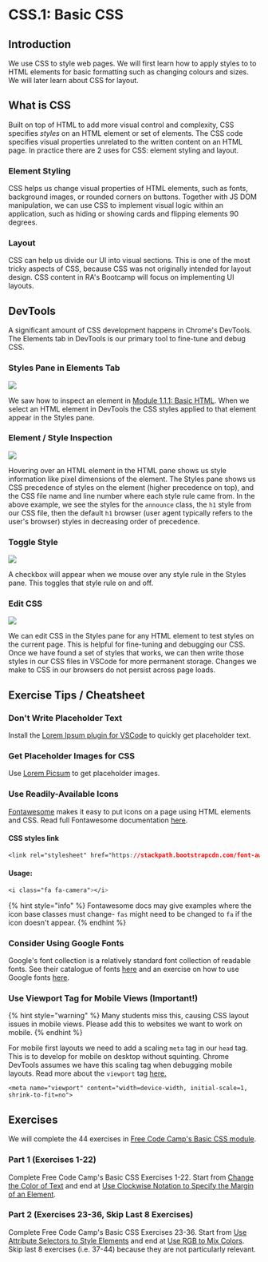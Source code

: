 # CSS.1: Basic CSS

## Introduction

We use CSS to style web pages. We will first learn how to apply styles to to HTML elements for basic formatting such as changing colours and sizes. We will later learn about CSS for layout.

## What is CSS

Built on top of HTML to add more visual control and complexity, CSS specifies _styles_ on an HTML element or set of elements. The CSS code specifies visual properties unrelated to the written content on an HTML page. In practice there are 2 uses for CSS: element styling and layout.

### **Element Styling**

CSS helps us change visual properties of HTML elements, such as fonts, background images, or rounded corners on buttons. Together with JS DOM manipulation, we can use CSS to implement visual logic within an application, such as hiding or showing cards and flipping elements 90 degrees.

### **Layout**

CSS can help us divide our UI into visual sections. This is one of the most tricky aspects of CSS, because CSS was not originally intended for layout design. CSS content in RA's Bootcamp will focus on implementing UI layouts.

## DevTools

A significant amount of CSS development happens in Chrome's DevTools. The Elements tab in DevTools is our primary tool to fine-tune and debug CSS.

### Styles Pane in Elements Tab

![](../.gitbook/assets/dt-css-main.jpg)

We saw how to inspect an element in [Module 1.1.1: Basic HTML](../1-1-frontend-basics/1.1-html/1.1.1-basic-html.md). When we select an HTML element in DevTools the CSS styles applied to that element appear in the Styles pane.

### Element / Style Inspection

![](../.gitbook/assets/dt-css-hover.jpg)

Hovering over an HTML element in the HTML pane shows us style information like pixel dimensions of the element. The Styles pane shows us CSS precedence of styles on the element (higher precedence on top), and the CSS file name and line number where each style rule came from. In the above example, we see the styles for the `announce` class, the `h1` style from our CSS file, then the default `h1` browser (user agent typically refers to the user's browser) styles in decreasing order of precedence.

### Toggle Style

![](../.gitbook/assets/dt-css-check.jpg)

A checkbox will appear when we mouse over any style rule in the Styles pane. This toggles that style rule on and off.

### Edit CSS

![](../.gitbook/assets/dt-css-add.jpg)

We can edit CSS in the Styles pane for any HTML element to test styles on the current page. This is helpful for fine-tuning and debugging our CSS. Once we have found a set of styles that works, we can then write those styles in our CSS files in VSCode for more permanent storage. Changes we make to CSS in our browsers do not persist across page loads.

## Exercise Tips / Cheatsheet

### Don't Write Placeholder Text

Install the [Lorem Ipsum plugin for VSCode](https://marketplace.visualstudio.com/items?itemName=Tyriar.lorem-ipsum) to quickly get placeholder text.

### Get Placeholder Images for CSS

Use [Lorem Picsum](https://picsum.photos) to get placeholder images.

### Use Readily-Available Icons

[Fontawesome](https://fontawesome.com) makes it easy to put icons on a page using HTML elements and CSS. Read full Fontawesome documentation [here](https://fontawesome.com/how-to-use/on-the-web/referencing-icons/basic-use).

#### CSS styles link

```css
<link rel="stylesheet" href="https://stackpath.bootstrapcdn.com/font-awesome/4.7.0/css/font-awesome.min.css" crossorigin="anonymous">
```

#### Usage:

```css
<i class="fa fa-camera"></i>
```

{% hint style="info" %}
Fontawesome docs may give examples where the icon base classes must change- `fas` might need to be changed to `fa` if the icon doesn't appear.
{% endhint %}

### Consider Using Google Fonts

Google's font collection is a relatively standard font collection of readable fonts. See their catalogue of fonts [here](https://fonts.google.com) and an exercise on how to use Google fonts [here](https://www.freecodecamp.org/learn/responsive-web-design/basic-css/import-a-google-font).

### Use Viewport Tag for Mobile Views (Important!)

{% hint style="warning" %}
Many students miss this, causing CSS layout issues in mobile views. Please add this to websites we want to work on mobile.
{% endhint %}

For mobile first layouts we need to add a scaling `meta` tag in our `head` tag. This is to develop for mobile on desktop without squinting. Chrome DevTools assumes we have this scaling tag when debugging mobile layouts. Read more about the `viewport` tag [here.](https://developer.mozilla.org/en-US/docs/Web/HTML/Viewport\_meta\_tag)

```markup
<meta name="viewport" content="width=device-width, initial-scale=1, shrink-to-fit=no">
```

## Exercises

We will complete the 44 exercises in [Free Code Camp's Basic CSS module](https://www.freecodecamp.org/learn/responsive-web-design/basic-css/).

### Part 1 (Exercises 1-22)

Complete Free Code Camp's Basic CSS Exercises 1-22. Start from [Change the Color of Text](https://www.freecodecamp.org/learn/responsive-web-design/basic-css/change-the-color-of-text) and end at [Use Clockwise Notation to Specify the Margin of an Element](https://www.freecodecamp.org/learn/responsive-web-design/basic-css/use-clockwise-notation-to-specify-the-margin-of-an-element).

### Part 2 (Exercises 23-36, Skip Last 8 Exercises)

Complete Free Code Camp's Basic CSS Exercises 23-36. Start from [Use Attribute Selectors to Style Elements](https://www.freecodecamp.org/learn/responsive-web-design/basic-css/use-attribute-selectors-to-style-elements) and end at [Use RGB to Mix Colors](https://www.freecodecamp.org/learn/responsive-web-design/basic-css/use-rgb-to-mix-colors). Skip last 8 exercises (i.e. 37-44) because they are not particularly relevant.
